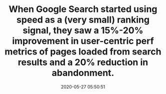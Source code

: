 ---
layout: post
title:  "When Google Search started using speed as a (very small) ranking signal, they saw a 15%-20% improvement in user-centric perf metrics of pages loaded from search results and a 20% reduction in abandonment."
img:
 image: "google-logo.png"
 alt: "Google Logo"
storySource: "https://webmasters.googleblog.com/2019/04/user-experience-improvements-with-page.html"
date:   2020-05-27 05:50:51
tags:
 - abandonment
 - search
 - "2019"
---